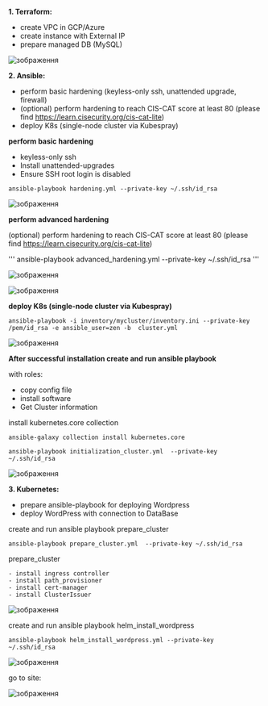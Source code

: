 
**1. Terraform:**

  - create VPC in GCP/Azure	
  - create instance with External IP	
  - prepare managed DB (MySQL)	



![зображення](https://user-images.githubusercontent.com/97990456/219986199-347a8b3e-4358-486f-a3fe-23dce3272165.png)


**2. Ansible:**	

  - perform basic hardening (keyless-only ssh, unattended upgrade, firewall)
  - (optional) perform hardening to reach CIS-CAT score at least 80 (please find https://learn.cisecurity.org/cis-cat-lite)
  - deploy K8s (single-node cluster via Kubespray)



 **perform basic hardening**
 
  - keyless-only ssh
  - Install unattended-upgrades
  - Ensure SSH root login is disabled

 
 ```
 ansible-playbook hardening.yml --private-key ~/.ssh/id_rsa
 ```

![зображення](https://user-images.githubusercontent.com/97990456/221068527-5a105ae5-0016-414f-b532-f8a4c3f9ab33.png)


 **perform advanced  hardening**
 
 (optional) perform hardening to reach CIS-CAT score at least 80 (please find https://learn.cisecurity.org/cis-cat-lite)
 
 '''
ansible-playbook advanced_hardening.yml --private-key ~/.ssh/id_rsa
'''

![зображення](https://user-images.githubusercontent.com/97990456/221188797-440f2ab4-4613-4100-a2e2-836f9d29a438.png)


![зображення](https://user-images.githubusercontent.com/97990456/221105810-720ef256-c030-40e2-bec9-bbf9bd301ba3.png)


**deploy K8s (single-node cluster via Kubespray)**



```
ansible-playbook -i inventory/mycluster/inventory.ini --private-key /pem/id_rsa -e ansible_user=zen -b  cluster.yml
```

![зображення](https://user-images.githubusercontent.com/97990456/219480701-bfab8370-1f50-4468-a1c6-90a328a17638.png)


**After successful installation create  and  run ansible  playbook**

with roles:

 - copy config file
 - install software
 - Get Cluster information


install  kubernetes.core collection 

```
ansible-galaxy collection install kubernetes.core
```


```
ansible-playbook initialization_cluster.yml  --private-key ~/.ssh/id_rsa
```

![зображення](https://user-images.githubusercontent.com/97990456/219787115-2bb197af-3746-479a-a6dd-dd08e4818ddf.png)



**3. Kubernetes:**
  - prepare ansible-playbook for deploying Wordpress
  - deploy WordPress with connection to DataBase



create  and  run ansible  playbook prepare_cluster

```
ansible-playbook prepare_cluster.yml  --private-key ~/.ssh/id_rsa
```

   prepare_cluster
   
    - install ingress controller
    - install path_provisioner
    - install cert-manager
    - install ClusterIssuer


![зображення](https://user-images.githubusercontent.com/97990456/219986484-d2808cf5-30a9-4b98-b60d-9a32716ac11a.png)

create  and  run ansible  playbook helm_install_wordpress

```
ansible-playbook helm_install_wordpress.yml --private-key ~/.ssh/id_rsa
```

![зображення](https://user-images.githubusercontent.com/97990456/220732953-8145397c-69f1-4e85-94a6-b276e32aacd9.png)


go to site:

![зображення](https://user-images.githubusercontent.com/97990456/220729164-e0762f41-491a-49e5-8192-74758dfddedd.png)

